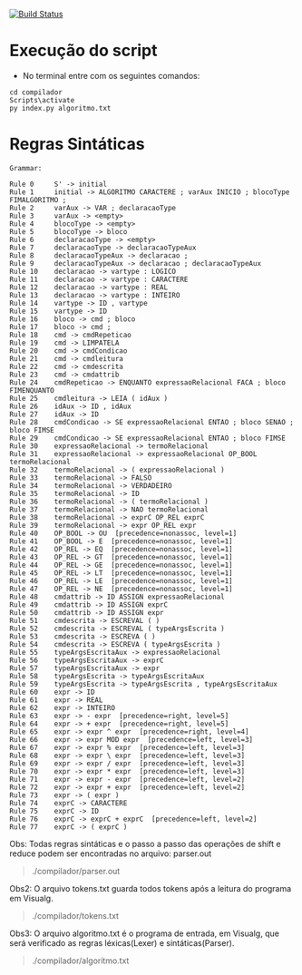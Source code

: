 [![Build Status](https://travis-ci.com/joaomota59/compiladorLexicoSintaticoSematinco.svg?branch=main)](https://travis-ci.com/joaomota59/compiladorLexicoSintaticoSematinco)
# Execução do script
* No terminal entre com os seguintes comandos:
``` shell
cd compilador
Scripts\activate
py index.py algoritmo.txt
```
# Regras Sintáticas
```
Grammar:

Rule 0     S' -> initial
Rule 1     initial -> ALGORITMO CARACTERE ; varAux INICIO ; blocoType FIMALGORITMO ;
Rule 2     varAux -> VAR ; declaracaoType
Rule 3     varAux -> <empty>
Rule 4     blocoType -> <empty>
Rule 5     blocoType -> bloco
Rule 6     declaracaoType -> <empty>
Rule 7     declaracaoType -> declaracaoTypeAux
Rule 8     declaracaoTypeAux -> declaracao ;
Rule 9     declaracaoTypeAux -> declaracao ; declaracaoTypeAux
Rule 10    declaracao -> vartype : LOGICO
Rule 11    declaracao -> vartype : CARACTERE
Rule 12    declaracao -> vartype : REAL
Rule 13    declaracao -> vartype : INTEIRO
Rule 14    vartype -> ID , vartype
Rule 15    vartype -> ID
Rule 16    bloco -> cmd ; bloco
Rule 17    bloco -> cmd ;
Rule 18    cmd -> cmdRepeticao
Rule 19    cmd -> LIMPATELA
Rule 20    cmd -> cmdCondicao
Rule 21    cmd -> cmdleitura
Rule 22    cmd -> cmdescrita
Rule 23    cmd -> cmdattrib
Rule 24    cmdRepeticao -> ENQUANTO expressaoRelacional FACA ; bloco FIMENQUANTO
Rule 25    cmdleitura -> LEIA ( idAux )
Rule 26    idAux -> ID , idAux
Rule 27    idAux -> ID
Rule 28    cmdCondicao -> SE expressaoRelacional ENTAO ; bloco SENAO ; bloco FIMSE
Rule 29    cmdCondicao -> SE expressaoRelacional ENTAO ; bloco FIMSE
Rule 30    expressaoRelacional -> termoRelacional
Rule 31    expressaoRelacional -> expressaoRelacional OP_BOOL termoRelacional
Rule 32    termoRelacional -> ( expressaoRelacional )
Rule 33    termoRelacional -> FALSO
Rule 34    termoRelacional -> VERDADEIRO
Rule 35    termoRelacional -> ID
Rule 36    termoRelacional -> ( termoRelacional )
Rule 37    termoRelacional -> NAO termoRelacional
Rule 38    termoRelacional -> exprC OP_REL exprC
Rule 39    termoRelacional -> expr OP_REL expr
Rule 40    OP_BOOL -> OU  [precedence=nonassoc, level=1]
Rule 41    OP_BOOL -> E  [precedence=nonassoc, level=1]
Rule 42    OP_REL -> EQ  [precedence=nonassoc, level=1]
Rule 43    OP_REL -> GT  [precedence=nonassoc, level=1]
Rule 44    OP_REL -> GE  [precedence=nonassoc, level=1]
Rule 45    OP_REL -> LT  [precedence=nonassoc, level=1]
Rule 46    OP_REL -> LE  [precedence=nonassoc, level=1]
Rule 47    OP_REL -> NE  [precedence=nonassoc, level=1]
Rule 48    cmdattrib -> ID ASSIGN expressaoRelacional
Rule 49    cmdattrib -> ID ASSIGN exprC
Rule 50    cmdattrib -> ID ASSIGN expr
Rule 51    cmdescrita -> ESCREVAL ( )
Rule 52    cmdescrita -> ESCREVAL ( typeArgsEscrita )
Rule 53    cmdescrita -> ESCREVA ( )
Rule 54    cmdescrita -> ESCREVA ( typeArgsEscrita )
Rule 55    typeArgsEscritaAux -> expressaoRelacional
Rule 56    typeArgsEscritaAux -> exprC
Rule 57    typeArgsEscritaAux -> expr
Rule 58    typeArgsEscrita -> typeArgsEscritaAux
Rule 59    typeArgsEscrita -> typeArgsEscrita , typeArgsEscritaAux
Rule 60    expr -> ID
Rule 61    expr -> REAL
Rule 62    expr -> INTEIRO
Rule 63    expr -> - expr  [precedence=right, level=5]
Rule 64    expr -> + expr  [precedence=right, level=5]
Rule 65    expr -> expr ^ expr  [precedence=right, level=4]
Rule 66    expr -> expr MOD expr  [precedence=left, level=3]
Rule 67    expr -> expr % expr  [precedence=left, level=3]
Rule 68    expr -> expr \ expr  [precedence=left, level=3]
Rule 69    expr -> expr / expr  [precedence=left, level=3]
Rule 70    expr -> expr * expr  [precedence=left, level=3]
Rule 71    expr -> expr - expr  [precedence=left, level=2]
Rule 72    expr -> expr + expr  [precedence=left, level=2]
Rule 73    expr -> ( expr )
Rule 74    exprC -> CARACTERE
Rule 75    exprC -> ID
Rule 76    exprC -> exprC + exprC  [precedence=left, level=2]
Rule 77    exprC -> ( exprC )
```


Obs: Todas regras sintáticas e o passo a passo das operações de shift e reduce podem ser encontradas no arquivo: parser.out 
> ./compilador/parser.out

Obs2: O arquivo tokens.txt guarda todos tokens após a leitura do programa em Visualg.
> ./compilador/tokens.txt

Obs3: O arquivo algoritmo.txt é o programa de entrada, em Visualg, que será verificado as regras léxicas(Lexer) e sintáticas(Parser).
> ./compilador/algoritmo.txt
